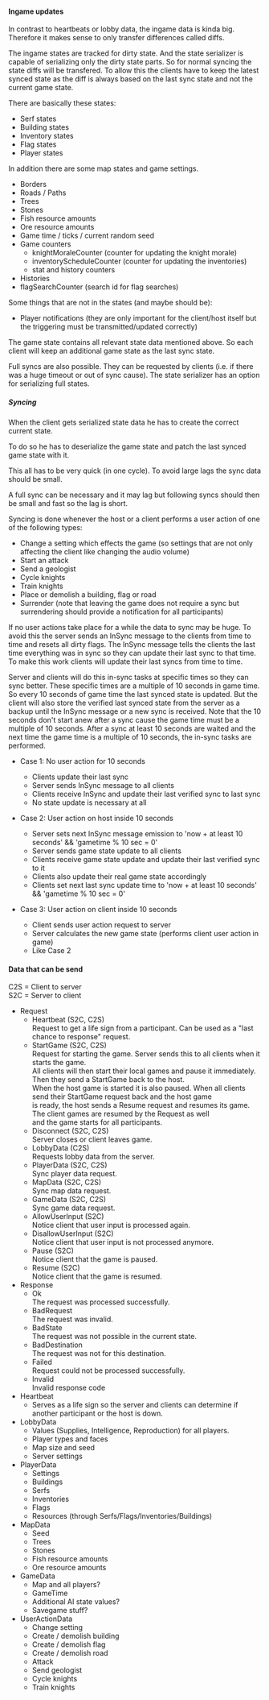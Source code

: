 ﻿#### Ingame updates

In contrast to heartbeats or lobby data, the ingame data is kinda big.
Therefore it makes sense to only transfer differences called diffs.

The ingame states are tracked for dirty state. And the state serializer
is capable of serializing only the dirty state parts. So for normal
syncing the state diffs will be transfered. To allow this the clients
have to keep the latest synced state as the diff is always based on the
last sync state and not the current game state.

There are basically these states:

- Serf states
- Building states
- Inventory states
- Flag states
- Player states

In addition there are some map states and game settings.

- Borders
- Roads / Paths
- Trees
- Stones
- Fish resource amounts
- Ore resource amounts
- Game time / ticks / current random seed
- Game counters
    - knightMoraleCounter (counter for updating the knight morale)
    - inventoryScheduleCounter (counter for updating the inventories)
    - stat and history counters
- Histories
- flagSearchCounter (search id for flag searches)

Some things that are not in the states (and maybe should be):

- Player notifications (they are only important for the client/host itself but the triggering must be transmitted/updated correctly)


The game state contains all relevant state data mentioned above.
So each client will keep an additional game state as the last sync
state.

Full syncs are also possible. They can be requested by clients (i.e. if there was a huge timeout or out of sync cause).
The state serializer has an option for serializing full states.


##### Syncing

When the client gets serialized state data he has to create the correct current state.

To do so he has to deserialize the game state and patch the last synced game state with it.

This all has to be very quick (in one cycle). To avoid large lags the sync data should be small.

A full sync can be necessary and it may lag but following syncs should then be small and fast so the lag is short.

Syncing is done whenever the host or a client performs a user action of one of the following types:

- Change a setting which effects the game (so settings that are not only affecting the client like changing the audio volume)
- Start an attack
- Send a geologist
- Cycle knights
- Train knights
- Place or demolish a building, flag or road
- Surrender (note that leaving the game does not require a sync but surrendering should provide a notification for all participants)

If no user actions take place for a while the data to sync may be huge. To avoid this the server sends an InSync message to the clients
from time to time and resets all dirty flags. The InSync message tells the clients the last time everything was in sync so they can
update their last sync to that time. To make this work clients will update their last syncs from time to time.

Server and clients will do this in-sync tasks at specific times so they can sync better. These specific times are a multiple of
10 seconds in game time. So every 10 seconds of game time the last synced state is updated. But the client will also store the
verified last synced state from the server as a backup until the InSync message or a new sync is received. Note that the 10 seconds
don't start anew after a sync cause the game time must be a multiple of 10 seconds. After a sync at least 10 seconds are waited
and the next time the game time is a multiple of 10 seconds, the in-sync tasks are performed.


- Case 1: No user action for 10 seconds
  - Clients update their last sync
  - Server sends InSync message to all clients
  - Clients receive InSync and update their last verified sync to last sync
  - No state update is necessary at all

- Case 2: User action on host inside 10 seconds
  - Server sets next InSync message emission to 'now + at least 10 seconds' && 'gametime % 10 sec = 0'
  - Server sends game state update to all clients
  - Clients receive game state update and update their last verified sync to it
  - Clients also update their real game state accordingly
  - Clients set next last sync update time to 'now + at least 10 seconds' && 'gametime % 10 sec = 0'

- Case 3: User action on client inside 10 seconds
  - Client sends user action request to server
  - Server calculates the new game state (performs client user action in game)
  - Like Case 2


#### Data that can be send

C2S = Client to server \
S2C = Server to client

- Request
	- Heartbeat (S2C, C2S) \
        Request to get a life sign from a participant. Can be used as a "last chance to response" request.
    - StartGame (S2C, C2S) \
        Request for starting the game. Server sends this to all clients when it starts the game. \
        All clients will then start their local games and pause it immediately. Then they send a StartGame back to the host. \
        When the host game is started it is also paused. When all clients send their StartGame request back and the host game \
        is ready, the host sends a Resume request and resumes its game. The client games are resumed by the Request as well \
        and the game starts for all participants.
    - Disconnect (S2C, C2S) \
        Server closes or client leaves game.
    - LobbyData (C2S) \
        Requests lobby data from the server.
    - PlayerData (S2C, C2S) \
        Sync player data request.        
    - MapData (S2C, C2S) \
        Sync map data request.
    - GameData (S2C, C2S) \
        Sync game data request.
    - AllowUserInput (S2C) \
        Notice client that user input is processed again.
    - DisallowUserInput (S2C) \
        Notice client that user input is not processed anymore.
    - Pause (S2C) \
        Notice client that the game is paused.
    - Resume (S2C) \
        Notice client that the game is resumed.
- Response
    - Ok \
        The request was processed successfully.
    - BadRequest \
        The request was invalid.
    - BadState \
        The request was not possible in the current state.
    - BadDestination \
        The request was not for this destination.
    - Failed \
        Request could not be processed successfully.
    - Invalid \
        Invalid response code
- Heartbeat
	- Serves as a life sign so the server and clients can determine if another participant or the host is down.
- LobbyData
    - Values (Supplies, Intelligence, Reproduction) for all players.
    - Player types and faces
    - Map size and seed
    - Server settings
- PlayerData
    - Settings
    - Buildings
    - Serfs
    - Inventories
    - Flags
    - Resources (through Serfs/Flags/Inventories/Buildings)
- MapData
    - Seed
    - Trees
    - Stones
    - Fish resource amounts
    - Ore resource amounts
- GameData
    - Map and all players?
    - GameTime
    - Additional AI state values?
    - Savegame stuff?
 - UserActionData
    - Change setting
    - Create / demolish building
    - Create / demolish flag
    - Create / demolish road
    - Attack
    - Send geologist
    - Cycle knights
    - Train knights
